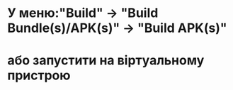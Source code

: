 # У меню:"Build"  ->  "Build Bundle(s)/APK(s)"  ->  "Build APK(s)"
# або запустити на віртуальному пристрою
